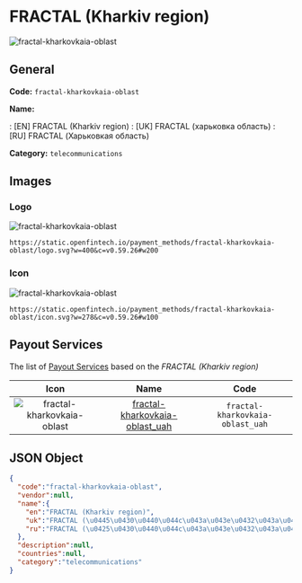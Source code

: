 
# FRACTAL (Kharkiv region) 
![fractal-kharkovkaia-oblast](https://static.openfintech.io/payment_methods/fractal-kharkovkaia-oblast/logo.svg?w=400&c=v0.59.26#w200)  

## General 
**Code:** `fractal-kharkovkaia-oblast` 
 
**Name:** 
 
:	[EN] FRACTAL (Kharkiv region) 
:	[UK] FRACTAL (харьковка область) 
:	[RU] FRACTAL (Харьковкая область) 
 
**Category:** `telecommunications` 
 

## Images 

### Logo 
![fractal-kharkovkaia-oblast](https://static.openfintech.io/payment_methods/fractal-kharkovkaia-oblast/logo.svg?w=400&c=v0.59.26#w200)  

```
https://static.openfintech.io/payment_methods/fractal-kharkovkaia-oblast/logo.svg?w=400&c=v0.59.26#w200
```  

### Icon 
![fractal-kharkovkaia-oblast](https://static.openfintech.io/payment_methods/fractal-kharkovkaia-oblast/icon.svg?w=278&c=v0.59.26#w100)  

```
https://static.openfintech.io/payment_methods/fractal-kharkovkaia-oblast/icon.svg?w=278&c=v0.59.26#w100
```  

## Payout Services 
 
The list of [Payout Services](/payout-services/) based on the _FRACTAL (Kharkiv region)_ 

|Icon|Name|Code| 
|:---:|:---:|:---:| 
|![fractal-kharkovkaia-oblast](https://static.openfintech.io/payout_methods/fractal-kharkovkaia-oblast/icon.svg?w=278&c=v0.59.26#w40) |[fractal-kharkovkaia-oblast_uah](/payout-services/fractal-kharkovkaia-oblast_uah/)|`fractal-kharkovkaia-oblast_uah`| 
 

## JSON Object 

```json
{
  "code":"fractal-kharkovkaia-oblast",
  "vendor":null,
  "name":{
    "en":"FRACTAL (Kharkiv region)",
    "uk":"FRACTAL (\u0445\u0430\u0440\u044c\u043a\u043e\u0432\u043a\u0430 \u043e\u0431\u043b\u0430\u0441\u0442\u044c)",
    "ru":"FRACTAL (\u0425\u0430\u0440\u044c\u043a\u043e\u0432\u043a\u0430\u044f \u043e\u0431\u043b\u0430\u0441\u0442\u044c)"
  },
  "description":null,
  "countries":null,
  "category":"telecommunications"
}
```  
